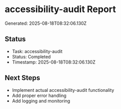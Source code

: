 # accessibility-audit Report

Generated: 2025-08-18T08:32:06.130Z

## Status
- Task: accessibility-audit
- Status: Completed
- Timestamp: 2025-08-18T08:32:06.130Z

## Next Steps
- Implement actual accessibility-audit functionality
- Add proper error handling
- Add logging and monitoring

